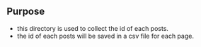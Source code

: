 ## Purpose
* this directory is used to collect the id of each posts.
* the id of each posts will be saved in a csv file for each page.